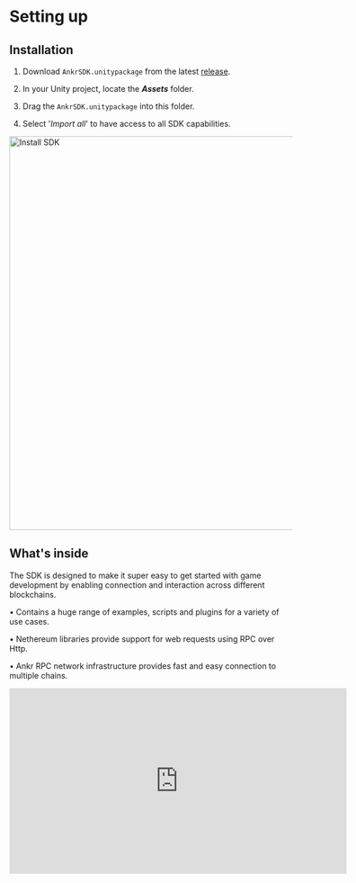 # Setting up

## Installation

1. Download ```AnkrSDK.unitypackage``` from the latest [release](https://github.com/Ankr-network/game-unity-sdk/releases).

2. In your Unity project, locate the ***Assets*** folder. 

3. Drag the ```AnkrSDK.unitypackage``` into this folder.

4. Select '*Import all*' to have access to all SDK capabilities.

<img src="/install-sdk.png" alt="Install SDK" class="responsive-pic" width="700" />



## What's inside

The SDK is designed to make it super easy to get started with game development by enabling connection and interaction across different blockchains.

• Contains a huge range of examples, scripts and plugins for a variety of use cases.

• Nethereum libraries provide support for web requests using RPC over Http.

• Ankr RPC network infrastructure provides fast and easy connection to multiple chains.

<iframe width="600" height="330" src="https://www.youtube.com/embed/nuU-OvP1p1E" title="YouTube video player" frameborder="0" allow="accelerometer; autoplay; clipboard-write; encrypted-media; gyroscope; picture-in-picture" allowfullscreen></iframe>